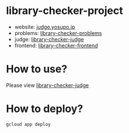 # library-checker-project

- website: [judge.yosupo.jp](https://judge.yosupo.jp/)
- problems: [library-checker-problems](https://github.com/yosupo06/library-checker-problems)
- judge: [library-checker-judge](https://github.com/yosupo06/library-checker-judge)
- frontend: [library-checker-frontend](https://github.com/yosupo06/library-checker-frontend)

# How to use?

Please view [library-checker-judge](https://github.com/yosupo06/library-checker-judge)

# How to deploy?

```
gcloud app deploy
```
